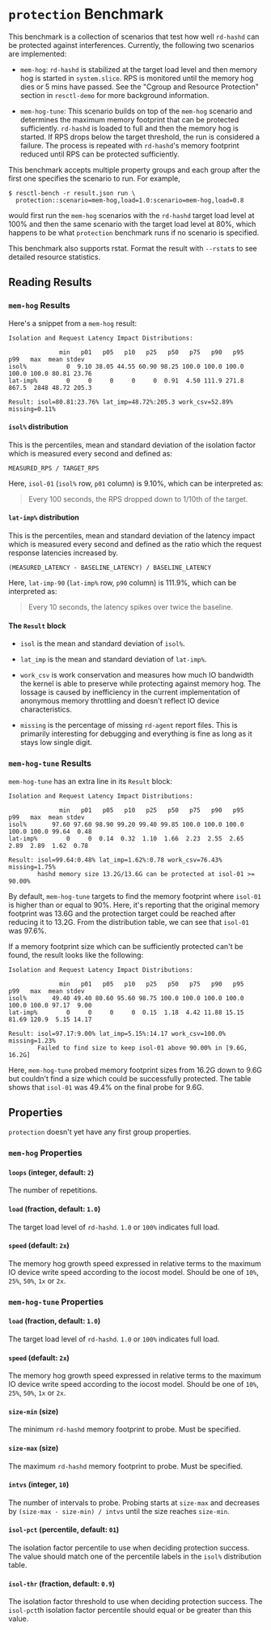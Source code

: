 #  `protection` Benchmark

This benchmark is a collection of scenarios that test how well `rd-hashd`
can be protected against interferences. Currently, the following two
scenarios are implemented:

 * `mem-hog`: `rd-hashd` is stabilized at the target load level and then
   memory hog is started in `system.slice`. RPS is monitored until the
   memory hog dies or 5 mins have passed. See the "Cgroup and Resource
   Protection" section in `resctl-demo` for more background information.

 * `mem-hog-tune`: This scenario builds on top of the `mem-hog` scenario and
   determines the maximum memory footprint that can be protected
   sufficiently. `rd-hashd` is loaded to full and then the memory hog is
   started. If RPS drops below the target threshold, the run is considered a
   failure. The process is repeated with `rd-hashd`'s memory footprint
   reduced until RPS can be protected sufficiently.

This benchmark accepts multiple property groups and each group after the
first one specifies the scenario to run. For example,

```
$ resctl-bench -r result.json run \
  protection::scenario=mem-hog,load=1.0:scenario=mem-hog,load=0.8
```

would first run the `mem-hog` scenarios with the `rd-hashd` target load
level at 100% and then the same scenario with the target load level at 80%,
which happens to be what `protection` benchmark runs if no scenario is
specified.

This benchmark also supports rstat. Format the result with `--rstat`s to see
detailed resource statistics.


## Reading Results

### `mem-hog` Results

Here's a snippet from a `mem-hog` result:

```
Isolation and Request Latency Impact Distributions:

              min   p01   p05   p10   p25   p50   p75   p90   p95   p99   max  mean stdev
isol%           0  9.10 38.05 44.55 60.90 98.25 100.0 100.0 100.0 100.0 100.0 80.81 23.76
lat-imp%        0     0     0     0     0  0.91  4.50 111.9 271.8 867.5  2848 48.72 205.3

Result: isol=80.81:23.76% lat_imp=48.72%:205.3 work_csv=52.89% missing=0.11%
```

#### `isol%` distribution

This is the percentiles, mean and standard deviation of the isolation factor
which is measured every second and defined as:

```
MEASURED_RPS / TARGET_RPS
```

Here, `isol-01` (`isol%` row, `p01` column) is 9.10%, which can be
interpreted as:

> Every 100 seconds, the RPS dropped down to 1/10th of the target.

#### `lat-imp%` distribution

This is the percentiles, mean and standard deviation of the latency impact
which is measured every second and defined as the ratio which the request
response latencies increased by.

```
(MEASURED_LATENCY - BASELINE_LATENCY) / BASELINE_LATENCY
```

Here, `lat-imp-90` (`lat-imp%` row, `p90` column) is 111.9%, which can be
interpreted as:

> Every 10 seconds, the latency spikes over twice the baseline.

#### The `Result` block

* `isol` is the mean and standard deviation of `isol%`.

* `lat_imp` is the mean and standard deviation of `lat-imp%`.

* `work_csv` is work conservation and measures how much IO bandwidth the
  kernel is able to preserve while protecting against memory hog. The
  lossage is caused by inefficiency in the current implementation of
  anonymous memory throttling and doesn't reflect IO device characteristics.

* `missing` is the percentage of missing `rd-agent` report files. This is
  primarily interesting for debugging and everything is fine as long as it
  stays low single digit.


### `mem-hog-tune` Results

`mem-hog-tune` has an extra line in its `Result` block:

```
Isolation and Request Latency Impact Distributions:

              min   p01   p05   p10   p25   p50   p75   p90   p95   p99   max  mean stdev
isol%       97.60 97.60 98.90 99.20 99.40 99.85 100.0 100.0 100.0 100.0 100.0 99.64  0.48
lat-imp%        0     0  0.14  0.32  1.10  1.66  2.23  2.55  2.65  2.89  2.89  1.62  0.78

Result: isol=99.64:0.48% lat_imp=1.62%:0.78 work_csv=76.43% missing=1.75%
        hashd memory size 13.2G/13.6G can be protected at isol-01 >= 90.00%
```

By default, `mem-hog-tune` targets to find the memory footprint where
`isol-01` is higher than or equal to 90%. Here, it's reporting that the
original memory footprint was 13.6G and the protection target could be
reached after reducing it to 13.2G. From the distribution table, we can see
that `isol-01` was 97.6%.

If a memory footprint size which can be sufficiently protected can't be
found, the result looks like the following:

```
Isolation and Request Latency Impact Distributions:

              min   p01   p05   p10   p25   p50   p75   p90   p95   p99   max  mean stdev
isol%       49.40 49.40 80.60 95.60 98.75 100.0 100.0 100.0 100.0 100.0 100.0 97.17  9.00
lat-imp%        0     0     0     0  0.15  1.18  4.42 11.88 15.15 81.69 120.9  5.15 14.17

Result: isol=97.17:9.00% lat_imp=5.15%:14.17 work_csv=100.0% missing=1.23%
        Failed to find size to keep isol-01 above 90.00% in [9.6G, 16.2G]
```

Here, `mem-hog-tune` probed memory footprint sizes from 16.2G down to 9.6G
but couldn't find a size which could be successfully protected. The table
shows that `isol-01` was 49.4% on the final probe for 9.6G.


## Properties

`protection` doesn't yet have any first group properties.

### `mem-hog` Properties

#### `loops` (integer, default: `2`)

The number of repetitions.

#### `load` (fraction, default: `1.0`)

The target load level of `rd-hashd`. `1.0` or `100%` indicates full load.

#### `speed` (default: `2x`)

The memory hog growth speed expressed in relative terms to the maximum IO
device write speed according to the iocost model. Should be one of `10%`,
`25%`, `50%`, `1x` or `2x`.


### `mem-hog-tune` Properties

#### `load` (fraction, default: `1.0`)

The target load level of `rd-hashd`. `1.0` or `100%` indicates full load.

#### `speed`  (default: `2x`)

The memory hog growth speed expressed in relative terms to the maximum IO
device write speed according to the iocost model. Should be one of `10%`,
`25%`, `50%`, `1x` or `2x`.

#### `size-min` (size)

The minimum `rd-hashd` memory footprint to probe. Must be specified.

#### `size-max` (size)

The maximum `rd-hashd` memory footprint to probe. Must be specified.

#### `intvs` (integer, `10`)

The number of intervals to probe. Probing starts at `size-max` and decreases
by `(size-max - size-min) / intvs` until the size reaches `size-min`.

#### `isol-pct` (percentile, default: `01`)

The isolation factor percentile to use when deciding protection success. The
value should match one of the percentile labels in the `isol%` distribution
table.

#### `isol-thr` (fraction, default: `0.9`)

The isolation factor threshold to use when deciding protection success. The
`isol-pct`th isolation factor percentile should equal or be greater than
this value.
